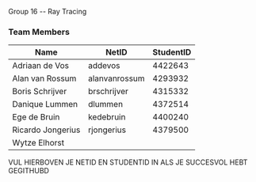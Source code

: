 Group 16 -- Ray Tracing

### Team Members

| Name              | NetID       	| StudentID |
| ----------------- | ----------- 	| --------- |
| Adriaan de Vos    | addevos     	| 4422643   |
| Alan van Rossum   | alanvanrossum	| 4293932   |
| Boris Schrijver   | brschrijver 	| 4315332   |
| Danique Lummen    | dlummen     	| 4372514   |
| Ege de Bruin      | kedebruin   	| 4400240   |
| Ricardo Jongerius | rjongerius      	| 4379500   |
| Wytze Elhorst     |             	|           |

VUL HIERBOVEN JE NETID EN STUDENTID IN ALS JE SUCCESVOL HEBT GEGITHUBD
